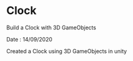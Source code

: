# Clock
Build a Clock with 3D GameObjects

Date : 14/09/2020 

Created a Clock using 3D GameObjects in unity
